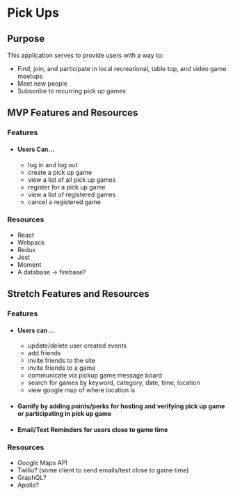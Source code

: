 # Pick Ups

## Purpose
This application serves to provide users with a way to:
* Find, join, and participate in local recreational, table top, and video game meetups
* Meet new people
* Subscribe to recurring pick up games

## MVP Features and Resources
### **Features**
* #### Users Can...
  * log in and log out
  * create a pick up game
  * view a list of all pick up games
  * register for a pick up game
  * view a list of registered games
  * cancel a registered game

### **Resources**
* React
* Webpack
* Redux
* Jest
* Moment
* A database → firebase?


## Stretch Features and Resources
### **Features**
* #### Users can …
  * update/delete user created events
  * add friends
  * invite friends to the site
  * invite friends to a game
  * communicate via pickup game message board
  * search for games by keyword, category, date, time, location
  * view google map of where location is

* #### Gamify by adding points/perks for hosting and verifying pick up game or participating in pick up game

* #### Email/Text Reminders for users close to game time

### Resources
* Google Maps API
* Twilio? (some client to send emails/text close to game time)
* GraphQL?
* Apollo?




